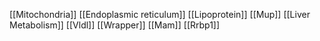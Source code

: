 [[Mitochondria]]
[[Endoplasmic reticulum]]
[[Lipoprotein]]
[[Mup]]
[[Liver Metabolism]]
[[Vldl]]
[[Wrapper]]
[[Mam]]
[[Rrbp1]]
